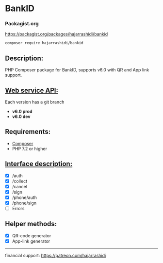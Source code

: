 # BankID

### Packagist.org
https://packagist.org/packages/hajarrashidi/bankid
```bash
composer require hajarrashidi/bankid
```

## Description:

PHP Composer package for BankID, supports v6.0 with QR and App link support. 

## [Web service API:](https://www.bankid.com/utvecklare/guider/teknisk-integrationsguide/webbservice-api)
Each version has a git branch
- **v6.0 prod** 
- **v6.0 dev**

## Requirements:

* [Composer](https://getcomposer.org/)
* PHP 7.2 or higher

## [Interface description:](https://www.bankid.com/utvecklare/guider/teknisk-integrationsguide/webbservice-api)

- [x] /auth
- [x] /collect
- [x] /cancel
- [x] /sign
- [x] /phone/auth
- [x] /phone/sign
- [ ] Errors

## Helper methods:

- [x] QR-code generator
- [x] App-link generator 

---
financial support:
https://patreon.com/hajarrashidi
